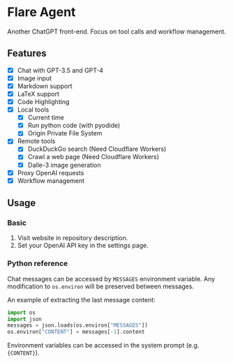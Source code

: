 # Flare Agent

Another ChatGPT front-end. Focus on tool calls and workflow management.

## Features

- [x] Chat with GPT-3.5 and GPT-4
- [x] Image input
- [x] Markdown support
- [x] LaTeX support
- [x] Code Highlighting
- [x] Local tools
  - [x] Current time
  - [x] Run python code (with pyodide)
  - [x] Origin Private File System
- [x] Remote tools
  - [x] DuckDuckGo search (Need Cloudflare Workers)
  - [x] Crawl a web page (Need Cloudflare Workers)
  - [x] Dalle-3 image generation
- [x] Proxy OpenAI requests
- [x] Workflow management

## Usage

### Basic

1. Visit website in repository description.
2. Set your OpenAI API key in the settings page.

### Python reference

Chat messages can be accessed by `MESSAGES` environment variable.
Any modification to `os.environ` will be preserved between messages.

An example of extracting the last message content:

```py
import os
import json
messages = json.loads(os.environ["MESSAGES"])
os.environ["CONTENT"] = messages[-1].content
```

Environment variables can be accessed in the system prompt (e.g. `{CONTENT}`).
